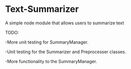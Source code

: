 # Text-Summarizer
A simple node module that allows users to summarize text


TODO:

-More unit testing for SummaryManager.

-Unit testing for the Summarizer and Preprocesser classes.

-More functionality to the SummaryManager.
